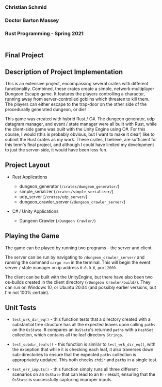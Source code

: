 
### Christian Schmid
### Doctor Barton Massey
### Rust Programming - Spring 2021 <br><br>

## Final Project
## Description of Project Implementation

This is an extensive project, encompassing several crates with different functionality. Combined, these crates create a simple, network-multiplayer Dungeon Escape game. It features the players controlling a character, running away from server-controlled goblins which threaten to kill them. The players can either escape to the trap-door on the other side of the procedurally generated dungeon, or die!

This game was created with hybrid Rust / C#. The dungeon generator, udp datagram manager, and event / state manager were all built with Rust, while the client-side game was built with the Unity Engine using C#. For this course, I would (this is probably obvious, but I want to make it clear) like to submit the Rust crates as my work. These crates, I believe, are sufficient for this term's final project, and although I could have limited my development to just the server-side, it would have been less fun.

## Project Layout
- Rust Applications
    - dungeon_generator (`/crates/dungeon_generator/`)
    - simple_serializer (`/crates/simple_serializer/`)
    - udp_server (`/crates/udp_server/`)
    - dungeon_crawler_server (`/dungeon_crawler_server/`)

- C# / Unity Applications
    - Dungeon Crawler (`/Dungeon Crawler/`)

## Playing the Game

The game can be played by running two programs - the server and client.

The server can be run by navigating to `/dungeon_crawler_server/` and running the command `cargo run` in the terminal. This will begin the event server / state manager on ip address `0.0.0.0`, port `2000`. 

The client can be built with the UnityEngine, but there have also been two os-builds created in the client directory (`/Dungeon Crawler/build/`). They can run on Windows 10, or Ubuntu 20.04 (and possibly earlier versions, but I'm not 100% certain).

## Unit Tests

* `test_wrk_dir_eq()` - this function tests that a directory created with a substantial tree structure has all the expected leaves upon calling `paths` on the `OsState`. It compares an `OsState`'s returned `paths` with a `HashSet` collection, which contains all the leaf directory `String`s. 

* `test_subdir_leafs()` - this function is similar to `test_wrk_dir_eq()`, with the exception that while it is checking each leaf, it also traverses down sub-directories to ensure that the expected `paths` collection is appropriately updated. This both checks `chdir` and `paths` in a single test.

* `test_err_inputs()` - this function simply runs all three different scenarios on an `OsState` that can lead to an `Err` result, ensuring that the `OsState` is successfully capturing improper inputs.
